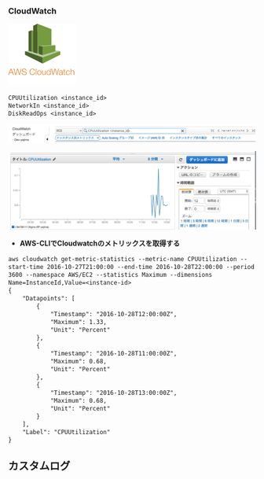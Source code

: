 ### CloudWatch
![Alt Text](https://github.com/yhidetoshi/Pictures/raw/master/aws/cloudwatch-logo999.png)
```
CPUUtilization <instance_id>
NetworkIn <instance_id>
DiskReadOps <instance_id>
```
![Alt Text](https://github.com/yhidetoshi/Pictures/raw/master/aws/aws-cloudwatch-metorics.png)

![Alt Text](https://github.com/yhidetoshi/Pictures/raw/master/aws/cloudwatch-log.png)



- **AWS-CLIでCloudwatchのメトリックスを取得する**
```
aws cloudwatch get-metric-statistics --metric-name CPUUtilization --start-time 2016-10-27T21:00:00 --end-time 2016-10-28T22:00:00 --period 3600 --namespace AWS/EC2 --statistics Maximum --dimensions Name=InstanceId,Value=<instance-id>
{
    "Datapoints": [
        {
            "Timestamp": "2016-10-28T12:00:00Z",
            "Maximum": 1.33,
            "Unit": "Percent"
        },
        {
            "Timestamp": "2016-10-28T11:00:00Z",
            "Maximum": 0.68,
            "Unit": "Percent"
        },
        {
            "Timestamp": "2016-10-28T13:00:00Z",
            "Maximum": 0.68,
            "Unit": "Percent"
        }
    ],
    "Label": "CPUUtilization"
}
```


## カスタムログ
